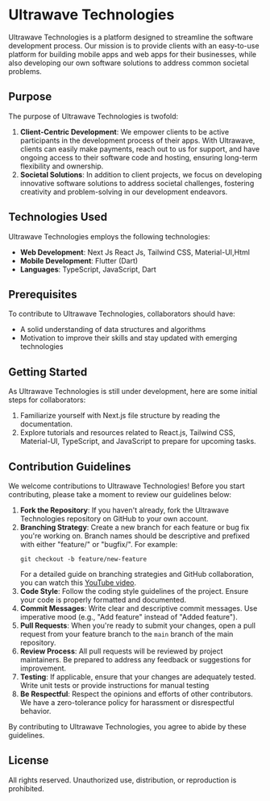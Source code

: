 # Ultrawave Technologies

Ultrawave Technologies is a platform designed to streamline the software development process. Our mission is to provide clients with an easy-to-use platform for building mobile apps and web apps for their businesses, while also developing our own software solutions to address common societal problems.

## Purpose

The purpose of Ultrawave Technologies is twofold:
1. **Client-Centric Development**: We empower clients to be active participants in the development process of their apps. With Ultrawave, clients can easily make payments, reach out to us for support, and have ongoing access to their software code and hosting, ensuring long-term flexibility and ownership.
2. **Societal Solutions**: In addition to client projects, we focus on developing innovative software solutions to address societal challenges, fostering creativity and problem-solving in our development endeavors.

## Technologies Used

Ultrawave Technologies employs the following technologies:
- **Web Development**: Next Js React Js, Tailwind CSS, Material-UI,Html
- **Mobile Development**: Flutter (Dart)
- **Languages**: TypeScript, JavaScript, Dart

## Prerequisites

To contribute to Ultrawave Technologies, collaborators should have:
- A solid understanding of data structures and algorithms
- Motivation to improve their skills and stay updated with emerging technologies

## Getting Started

As Ultrawave Technologies is still under development, here are some initial steps for collaborators:
1. Familiarize yourself with Next.js file structure by reading the documentation.
2. Explore tutorials and resources related to React.js, Tailwind CSS, Material-UI, TypeScript, and JavaScript to prepare for upcoming tasks.

## Contribution Guidelines

We welcome contributions to Ultrawave Technologies! Before you start contributing, please take a moment to review our guidelines below:
1. **Fork the Repository**: If you haven't already, fork the Ultrawave Technologies repository on GitHub to your own account.
2. **Branching Strategy**: Create a new branch for each feature or bug fix you're working on. Branch names should be descriptive and prefixed with either "feature/" or "bugfix/". For example:
    ```
    git checkout -b feature/new-feature
    ```
    For a detailed guide on branching strategies and GitHub collaboration, you can watch this [YouTube video](https://www.youtube.com/watch?v=MnUd31TvBoU).
3. **Code Style**: Follow the coding style guidelines of the project. Ensure your code is properly formatted and documented.
4. **Commit Messages**: Write clear and descriptive commit messages. Use imperative mood (e.g., "Add feature" instead of "Added feature").
5. **Pull Requests**: When you're ready to submit your changes, open a pull request from your feature branch to the `main` branch of the main repository.
6. **Review Process**: All pull requests will be reviewed by project maintainers. Be prepared to address any feedback or suggestions for improvement.
7. **Testing**: If applicable, ensure that your changes are adequately tested. Write unit tests or provide instructions for manual testing
8. **Be Respectful**: Respect the opinions and efforts of other contributors. We have a zero-tolerance policy for harassment or disrespectful behavior.

By contributing to Ultrawave Technologies, you agree to abide by these guidelines.

## License

All rights reserved. Unauthorized use, distribution, or reproduction is prohibited.
